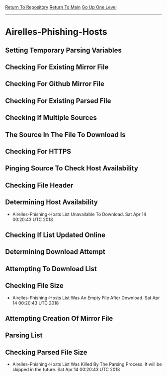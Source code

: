 [Return To Repository](https://github.com/deathbybandaid/piholeparser/)
[Return To Main](https://github.com/deathbybandaid/piholeparser/blob/master/RecentRunLogs/Mainlog.md)
[Go Up One Level](https://github.com/deathbybandaid/piholeparser/blob/master/RecentRunLogs/TopLevelScripts/30-Processing-Blacklists.md)
____________________________________
# Airelles-Phishing-Hosts
## Setting Temporary Parsing Variables
## Checking For Existing Mirror File
## Checking For Github Mirror File
## Checking For Existing Parsed File
## Checking If Multiple Sources
## The Source In The File To Download Is
## Checking For HTTPS
## Pinging Source To Check Host Availability
## Checking File Header
## Determining Host Availability
* Airelles-Phishing-Hosts List Unavailable To Download. Sat Apr 14 00:20:43 UTC 2018
## Checking If List Updated Online
## Determining Download Attempt
## Attempting To Download List
## Checking File Size
* Airelles-Phishing-Hosts List Was An Empty File After Download. Sat Apr 14 00:20:43 UTC 2018
## Attempting Creation Of Mirror File
## Parsing List
## Checking Parsed File Size
* Airelles-Phishing-Hosts List Was Killed By The Parsing Process. It will be skipped in the future. Sat Apr 14 00:20:43 UTC 2018
